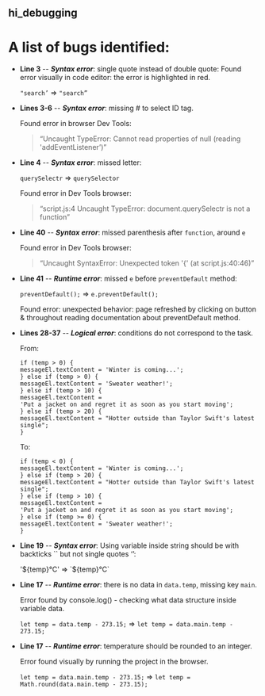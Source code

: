 ## hi_debugging

# A list of bugs identified:

- **Line 3** --
  **_Syntax error_**: single quote instead of double quote:
  Found error visually in code editor: the error is highlighted in red.

  `"search’` => `"search”`

- **Lines 3-6** --
  **_Syntax error_**: missing # to select ID tag.

  Found error in browser Dev Tools:

  > “Uncaught TypeError: Cannot read properties of null (reading 'addEventListener’)”

- **Line 4** --
  **_Syntax error_**: missed letter:

  `querySelectr` => `querySelector`

  Found error in Dev Tools browser:

  > “script.js:4 Uncaught TypeError: document.querySelectr is not a function”

- **Line 40** --
  **_Syntax error_**: missed parenthesis after `function`, around `e`

  Found error in Dev Tools browser:

  > “Uncaught SyntaxError: Unexpected token '{' (at script.js:40:46)”

- **Line 41** --
  **_Runtime error_**: missed `e` before `preventDefault` method:

  `preventDefault();` => `e.preventDefault();`

  Found error: unexpected behavior: page refreshed by clicking on button & throughout reading documentation about preventDefault method.

- **Lines 28-37** --
  **_Logical error_**: conditions do not correspond to the task.

  From:

  ```
  if (temp > 0) {
  messageEl.textContent = 'Winter is coming...';
  } else if (temp > 0) {
  messageEl.textContent = 'Sweater weather!';
  } else if (temp > 10) {
  messageEl.textContent =
  'Put a jacket on and regret it as soon as you start moving';
  } else if (temp > 20) {
  messageEl.textContent = "Hotter outside than Taylor Swift's latest single";
  }
  ```

  To:

  ```
  if (temp < 0) {
  messageEl.textContent = 'Winter is coming...';
  } else if (temp > 20) {
  messageEl.textContent = "Hotter outside than Taylor Swift's latest single";
  } else if (temp > 10) {
  messageEl.textContent =
  'Put a jacket on and regret it as soon as you start moving';
  } else if (temp >= 0) {
  messageEl.textContent = 'Sweater weather!';
  }
  ```

- **Line 19** --
  **_Syntax error_**: Using variable inside string should be with backticks `` but not single quotes ‘’:

  \'\${temp}°C' => &#96;${temp}°C&#96;

- **Line 17** --
  **_Runtime error_**: there is no data in `data.temp`, missing key `main`.

  Error found by console.log() - checking what data structure inside variable data.

  `let temp = data.temp - 273.15;` => `let temp = data.main.temp - 273.15;`

- **Line 17** --
  **_Runtime error_**: temperature should be rounded to an integer.

  Error found visually by running the project in the browser.

  `let temp = data.main.temp - 273.15;` => `let temp = Math.round(data.main.temp - 273.15);`
